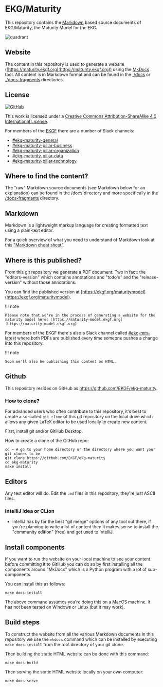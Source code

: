 # EKG/Maturity

This repository contains the [Markdown](https://en.wikipedia.org/wiki/Markdown)
based source documents of EKG/Maturity, the Maturity Model for the EKG.

![quadrant](customer-assets/quadrant.jpg)

## Website

The content in this repository is used to generate a website ([https://maturity.ekgf.org](https://maturity.ekgf.org))
using the [MkDocs](https://squidfunk.github.io/mkdocs-material/) tool.
All content is in Markdown format and can be found in the [./docs](./docs) 
or [./docs-fragments](./docs-fragments) directories.

## License

[![GitHub](https://img.shields.io/github/license/EKGF/ekg-maturity?style=for-the-badge)](http://creativecommons.org/licenses/by-sa/4.0/)

This work is licensed under a
[Creative Commons Attribution-ShareAlike 4.0 International License](http://creativecommons.org/licenses/by-sa/4.0/).

For members of the [EKGF](https://www.ekgf.org) there are a number of Slack channels:

- [#ekg-maturity-general](https://ekgf.slack.com/archives/C016DU529DE)
- [#ekg-maturity-pillar-business](https://ekgf.slack.com/archives/C01JF3MJQBX)
- [#ekg-maturity-pillar-organization](https://ekgf.slack.com/archives/C01JWRDL6P3)
- [#ekg-maturity-pillar-data](https://ekgf.slack.com/archives/C01JF3XKDN1)
- [#ekg-maturity-pillar-technology](https://ekgf.slack.com/archives/C01J3DC930F)

## Where to find the content?

The "raw" Markdown source documents (see Markdown below for an explanation) can be
found in the [/docs](docs) directory and more specifically in the
[/docs-fragments](docs-fragments) directory.

## Markdown

Markdown is a lightweight markup language for creating formatted text using a plain-text editor.

For a quick overview of what you need to understand of Markdown look at this ["Markdown cheat sheet"](https://www.markdownguide.org/cheat-sheet/).

## Where is this published?

From this git repository we generate a PDF document.
Two in fact: the "editors-version" which contains annotations and "todo's" 
and the "release-version" without those annotations.

You can find the published version
at [https://ekgf.org/maturitymodel](https://ekgf.org/maturitymodel).

!!! note

    Please note that we're in the process of generating a website for the
    maturity model here: [https://maturity-model.ekgf.org](https://maturity-model.ekgf.org)

For members of the EKGF there's also a Slack channel called
[#ekg-mm-latest](https://ekgf.slack.com/archives/C01TEL6GWEN)
where both PDFs are published every time someone pushes
a change into this repository.

!!! note

    Soon we'll also be publishing this content as HTML.

## Github

This repository resides on GitHub as https://github.com/EKGF/ekg-maturity.

### How to clone?

For advanced users who often contribute to this repository, it's best to
create a so-called `git clone` of this git repository on the local drive which
allows any given LaTeX editor to be used locally to create new content.

First, install git and/or GitHub Desktop.

How to create a clone of the GitHub repo:

```shell
cd ~ # go to your home directory or the directory where you want your git clones to be
git clone https://github.com/EKGF/ekg-maturity
cd ekg-maturity
make install
```

## Editors

Any text editor will do. Edit the `.md` files in this repository, they're just
ASCII files.

### IntelliJ Idea or CLion

* IntelliJ has by far the best "git merge" options of any tool out there,
  if you're planning to write a lot of content then it makes sense to
  install the "community edition" (free) and get used to IntelliJ.

## Install components

If you want to run the website on your local
machine to see your content before committing
it to GitHub you can do so by first installing
all the components around "MkDocs" which is a
Python program with a lot of sub-components.

You can install this as follows:

```shell
make docs-install
```

The above command assumes you're doing this
on a MacOS machine. It has not been tested
on Windows or Linux (but it may work).

## Build steps

To construct the website from all the various Markdown documents in this repository we use
the `mkdocs` command which can be installed by executing `make docs-install` from the
root directory of your git clone.

Then building the static HTML website can be done with this command:
```shell
make docs-build
```

Then serving the static HTML website locally on your own computer:
```shell
make docs-serve
```

